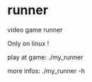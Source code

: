 # runner
video game runner

Only on linux !

play at game: ./my_runner

more infos: ./my_runner -h 
